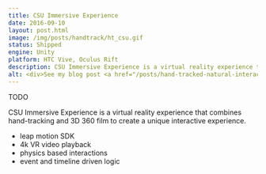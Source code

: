 ```yaml
---
title: CSU Immersive Experience
date: 2016-09-10
layout: post.html
image: /img/posts/handtrack/ht_csu.gif
status: Shipped
engine: Unity
platform: HTC Vive, Oculus Rift
description: CSU Immersive Experience is a virtual reality experience that combines hand-tracking and 3D 360 film to create a unique interactive experience.
alt: <div>See my blog post <a href="/posts/hand-tracked-natural-interaction-in-vr/">Hand Tracked Natural Interaction in VR</a> for more info. A more detailed write up coming soon.</div>
---
```


TODO


CSU Immersive Experience is a virtual reality experience that combines hand-tracking and 3D 360 film to create a unique interactive experience.

- leap motion SDK
- 4k VR video playback
- physics based interactions
- event and timeline driven logic

